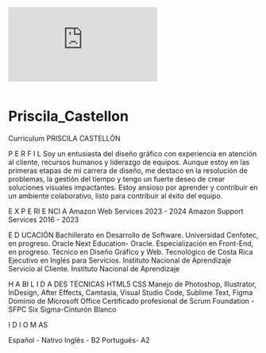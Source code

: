 ![This is me](https://github.com/Pw7992/Priscila_Castellon/edit/main/README.md)
```javascript

``````

# Priscila_Castellon
Curriculum
PRISCILA CASTELLÓN 

P E R F I L
Soy un entusiasta del diseño gráfico con experiencia en atención al cliente, recursos humanos y liderazgo de equipos. Aunque estoy en las primeras etapas de mi carrera de diseño, me destaco en la resolución de problemas, la gestión del tiempo y tengo un fuerte deseo de crear soluciones visuales impactantes. Estoy ansioso por aprender y contribuir en un ambiente colaborativo, listo para contribuir al éxito del equipo.

E X P E RI E NCI A
Amazon Web Services 2023 - 2024
Amazon Support Services 2016 - 2023


E D UCACIÓN
Bachillerato en Desarrollo de Software. Universidad Cenfotec, en progreso.
Oracle Next Education- Oracle. Especialización en Front-End, en progreso.
Técnico en Diseño Gráfico y Web. Tecnológico de Costa Rica
Ejecutivo en Inglés para Servicios. Instituto Nacional de Aprendizaje 
Servicio al Cliente. Instituto Nacional de Aprendizaje


H A BI L I D A DES TÉCNICAS
HTML5
CSS
Manejo de Photoshop, Illustrator, InDesign, After Effects, Camtasia, Visual Studio Code, Sublime Text, Figma
Dominio de Microsoft Office
Certificado profesional de Scrum Foundation - SFPC
Six Sigma-Cinturón Blanco 


I D I O M AS

Español - Nativo
Inglés - B2
Portugués- A2
 
